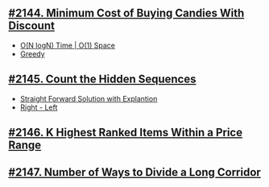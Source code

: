 ## [#2144. Minimum Cost of Buying Candies With Discount](https://leetcode.com/contest/biweekly-contest-70/problems/minimum-cost-of-buying-candies-with-discount)
- [O(N logN) Time | O(1) Space](https://leetcode.com/problems/minimum-cost-of-buying-candies-with-discount/discuss/1712364/Python-Simple-solution-or-100-faster-or-O(N-logN)-Time-or-O(1)-Space)
- [Greedy](https://leetcode.com/problems/minimum-cost-of-buying-candies-with-discount/discuss/1709772/Greedy-solution-in-Python-beats-100-(36ms))

## [#2145. Count the Hidden Sequences](https://leetcode.com/contest/biweekly-contest-70/problems/count-the-hidden-sequences/)
- [Straight Forward Solution with Explantion](https://leetcode.com/problems/count-the-hidden-sequences/discuss/1709755/JavaC%2B%2BPython-Straight-Forward-Solution-with-Explantion)
- [Right - Left](https://leetcode.com/problems/count-the-hidden-sequences/discuss/1714246/Right-Left)

## [#2146. K Highest Ranked Items Within a Price Range](https://leetcode.com/contest/biweekly-contest-70/problems/k-highest-ranked-items-within-a-price-range)

## [#2147. Number of Ways to Divide a Long Corridor](https://leetcode.com/contest/biweekly-contest-70/problems/number-of-ways-to-divide-a-long-corridor)
